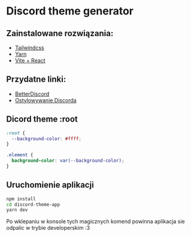# Discord theme generator

## Zainstalowane rozwiązania:

- [Tailwindcss](https://tailwindcss.com/)
- [Yarn](https://yarnpkg.com/)
- [Vite + React](https://vite.dev/)

## Przydatne linki:

- [BetterDiscord](https://betterdiscord.app/)
- [Ostylowywanie Discorda](https://docs.betterdiscord.app/themes/)

## Dicord theme :root

```css
:root {
  --background-color: #ffff;
}

.element {
  background-color: var(--background-color);
}
```

## Uruchomienie aplikacji

```bash
npm install
cd discord-theme-app
yarn dev
```

Po wklepaniu w konsole tych magicznych komend powinna aplikacja sie odpalic w trybie developerskim :3
